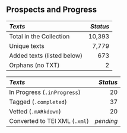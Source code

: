 ## Prospects and Progress

| *Texts* | *Status* |
|:--- | ------:|
| Total in the Collection | 10,393 |
| Unique texts | 7,779 |
| Added texts (listed below) | 673 |
| Orphans (no TXT) | 2 |

| *Texts* | *Status* |
|:--- | ------:|
| In Progress (`.inProgress`) | 20 |
| Tagged (`.completed`) | 37 |
| Vetted (`.mARkdown`) | 20 |
| Converted to TEI XML  (`.xml`) | _pending_ |
